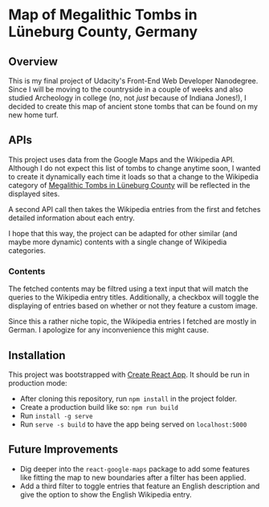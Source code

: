 # Map of Megalithic Tombs in Lüneburg County, Germany

## Overview

This is my final project of Udacity's Front-End Web Developer Nanodegree. Since I will be moving to the countryside in a couple of weeks and also studied Archeology in college (no, not _just_ because of Indiana Jones!), I decided to create this map of ancient stone tombs that can be found on my new home turf.

## APIs

This project uses data from the Google Maps and the Wikipedia API. Although I do not expect this list of tombs to change anytime soon, I wanted to create it dynamically each time it loads so that a change to the Wikipedia category of [Megalithic Tombs in Lüneburg County](https://de.wikipedia.org/wiki/Kategorie:Gro%C3%9Fsteingrab_im_Landkreis_L%C3%BCneburg) will be reflected in the displayed sites.

A second API call then takes the Wikipedia entries from the first and fetches detailed information about each entry.

I hope that this way, the project can be adapted for other similar (and maybe more dynamic) contents with a single change of Wikipedia categories.

### Contents

The fetched contents may be filtred using a text input that will match the queries to the Wikipedia entry titles. Additionally, a checkbox will toggle the displaying of entries based on whether or not they feature a custom image.

Since this a rather niche topic, the Wikipedia entries I fetched are mostly in German. I apologize for any inconvenience this might cause.

## Installation

This project was bootstrapped with [Create React App](https://github.com/facebookincubator/create-react-app). It should be run in production mode:

- After cloning this repository, run `npm install` in the project folder.
- Create a production build like so: `npm run build`
- Run `install -g serve`
- Run `serve -s build` to have the app being served on `localhost:5000`

## Future Improvements

- Dig deeper into the `react-google-maps` package to add some features like fitting the map to new boundaries after a filter has been applied.
- Add a third filter to toggle entries that feature an English description and give the option to show the English Wikipedia entry.
